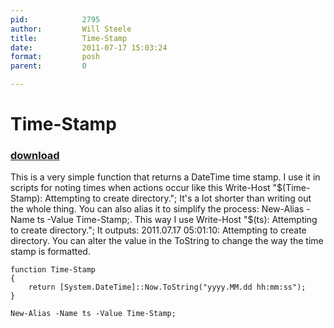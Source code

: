 ```yaml
---
pid:            2795
author:         Will Steele
title:          Time-Stamp
date:           2011-07-17 15:03:24
format:         posh
parent:         0

---
```


# Time-Stamp

### [download](//scripts/2795.ps1)

This is a very simple function that returns a DateTime time stamp.  I use it in scripts for noting times when actions occur like this Write-Host "$(Time-Stamp): Attempting to create directory.";  It's a lot shorter than writing out the whole thing.  You can also alias it to simplify the process: New-Alias -Name ts -Value Time-Stamp;.  This way I use Write-Host "$(ts): Attempting to create directory.";  It outputs: 2011.07.17 05:01:10: Attempting to create directory.  You can alter the value in the ToString to change the way the time stamp is formatted.

```posh
function Time-Stamp
{
    return [System.DateTime]::Now.ToString("yyyy.MM.dd hh:mm:ss");
}

New-Alias -Name ts -Value Time-Stamp;
```
